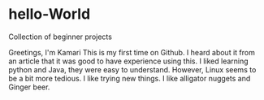 # hello-World
Collection of beginner projects









Greetings, I'm Kamari
This is my first time on Github.
I heard about it from an article that it was good to have
experience using this.
I liked learning python and Java, they were easy to understand.
However, Linux seems to be a bit more tedious.
I like trying new things. 
I like alligator nuggets and Ginger beer.
